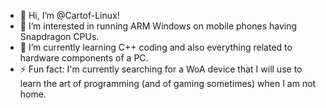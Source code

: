- 👋 Hi, I’m @Cartof-Linux!
- 👀 I’m interested in running ARM Windows on mobile phones having Snapdragon CPUs.
- 🌱 I’m currently learning C++ coding and also everything related to hardware components of a PC.
- ⚡ Fun fact: I'm currently searching for a WoA device that I will use to learn the art of programming (and of gaming sometimes) when I am not home.

<!---
Cartof-Linux/Cartof-Linux is a ✨ special ✨ repository because its `README.md` (this file) appears on your GitHub profile.
You can click the Preview link to take a look at your changes.
--->
